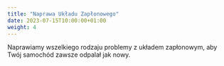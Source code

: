 ```yaml
---
title: "Naprawa Układu Zapłonowego"
date: 2023-07-15T10:00:00+01:00
weight: 4
---
```


Naprawiamy wszelkiego rodzaju problemy z układem zapłonowym, aby Twój samochód zawsze odpalał jak nowy.

